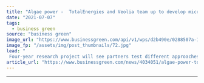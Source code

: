 ```yaml
---
title: "Algae power -  TotalEnergies and Veolia team up to develop microalgae-based biofuels"
date: "2021-07-07"
tags: 
  - business green
source: "business green"
image_url: "https://www.businessgreen.com/api/v1/wps/d2b490e/0288507a-18d0-43de-8174-4af2930a7033/3/35812-raffinerie-la-mede-185x114.jpg"
image_fp: "/assets/img/post_thumbnails/72.jpg"
lead: "
 Four-year research project will see partners test different approaches to grow microalgae from CO2 ..."
article_url: "https://www.businessgreen.com/news/4034051/algae-power-totalenergies-veolia-team-develop-microalgae-biofuels"
---
```


---

